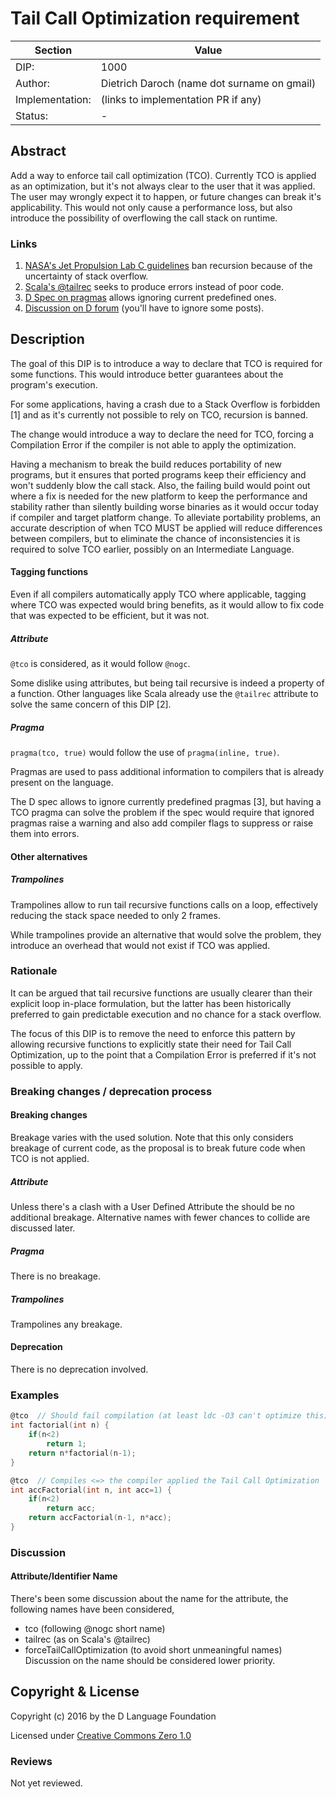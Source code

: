# Tail Call Optimization requirement

| Section         | Value                                                       |
|-----------------|-------------------------------------------------------------|
| DIP:            | 1000                                                        |
| Author:         | Dietrich Daroch (name dot surname on gmail)                 |
| Implementation: | (links to implementation PR if any)                         |
| Status:         | -                                                           |



## Abstract

Add a way to enforce tail call optimization (TCO). Currently TCO is applied as
 an optimization, but it's not always clear to the user that it was applied.
The user may wrongly expect it to happen, or future changes can break it's
 applicability. This would not only cause a performance loss, but also introduce
 the possibility of overflowing the call stack on runtime.



### Links
  1. [NASA's Jet Propulsion Lab C guidelines](http://lars-lab.jpl.nasa.gov/JPL_Coding_Standard_C.pdf) ban recursion because of the uncertainty of stack overflow.
  2. [Scala's @tailrec](http://blog.richdougherty.com/2009/04/tail-calls-tailrec-and-trampolines.html) seeks to produce errors instead of poor code.
  3. [D Spec on pragmas](http://dlang.org/spec/pragma.html#predefined-pragmas) allows ignoring current predefined ones.
  4. [Discussion on D forum](http://forum.dlang.org/thread/kmlorniwvjyivjyjntfu@forum.dlang.org) (you'll have to ignore some posts).


## Description

The goal of this DIP is to introduce a way to declare that TCO is required for
 some functions. This would introduce better guarantees about the program's
 execution.

For some applications, having a crash due to a Stack Overflow is forbidden [1]
 and as it's currently not possible to rely on TCO, recursion is banned.

The change would introduce a way to declare the need for TCO, forcing a
 Compilation Error if the compiler is not able to apply the optimization.

Having a mechanism to break the build reduces portability of new programs, but it
 ensures that ported programs keep their efficiency and won't suddenly blow the
 call stack.
Also, the failing build would point out where a fix is needed for the new
 platform to keep the performance and stability rather than silently building
 worse binaries as it would occur today if compiler and target platform change.
To alleviate portability problems, an accurate description of when TCO MUST be
 applied will reduce differences between compilers, but to eliminate the
 chance of inconsistencies it is required to solve TCO earlier, possibly on an
 Intermediate Language.


#### Tagging functions

Even if all compilers automatically apply TCO where applicable, tagging where
 TCO was expected would bring benefits, as it would allow to fix code that was
 expected to be efficient, but it was not.

##### Attribute
`@tco` is considered, as it would follow `@nogc`.

Some dislike using attributes, but being tail recursive is indeed a property of
 a function. Other languages like Scala already use the `@tailrec` attribute to
 solve the same concern of this DIP [2].

##### Pragma
`pragma(tco, true)` would follow the use of `pragma(inline, true)`.

Pragmas are used to pass additional information to compilers that is already
 present on the language.

The D spec allows to ignore currently predefined pragmas [3], but having a TCO
 pragma can solve the problem if the spec would require that ignored pragmas
 raise a warning and also add compiler flags to suppress or raise them into
 errors.


#### Other alternatives

##### Trampolines

Trampolines allow to run tail recursive functions calls on a loop, effectively
 reducing the stack space needed to only 2 frames.

While trampolines provide an alternative that would solve the problem, they
 introduce an overhead that would not exist if TCO was applied.



### Rationale

It can be argued that tail recursive functions are usually clearer than their
 explicit loop in-place formulation, but the latter has been historically
 preferred to gain predictable execution and no chance for a stack overflow.

The focus of this DIP is to remove the need to enforce this pattern by allowing
 recursive functions to explicitly state their need for Tail Call Optimization,
 up to the point that a Compilation Error is preferred if it's not possible to
 apply.



### Breaking changes / deprecation process

#### Breaking changes

Breakage varies with the used solution. Note that this only considers breakage of
 current code, as the proposal is to break future code when TCO is not applied.

##### Attribute
Unless there's a clash with a User Defined Attribute the should be no
 additional breakage.
Alternative names with fewer chances to collide are discussed later.

##### Pragma
There is no breakage.

##### Trampolines
Trampolines any breakage.


#### Deprecation
There is no deprecation involved.



### Examples

``` d
@tco  // Should fail compilation (at least ldc -O3 can't optimize this)
int factorial(int n) {
	if(n<2)
		return 1;
	return n*factorial(n-1);
}

@tco  // Compiles <=> the compiler applied the Tail Call Optimization
int accFactorial(int n, int acc=1) {
	if(n<2)
		return acc;
	return accFactorial(n-1, n*acc);
}
```



### Discussion

#### Attribute/Identifier Name
There's been some discussion about the name for the attribute,
 the following names have been considered,
  * tco (following @nogc short name)
  * tailrec  (as on Scala's @tailrec)
  * forceTailCallOptimization (to avoid short unmeaningful names)
Discussion on the name should be considered lower priority.



## Copyright & License

Copyright (c) 2016 by the D Language Foundation

Licensed under [Creative Commons Zero 1.0](https://creativecommons.org/publicdomain/zero/1.0/legalcode.txt)


### Reviews

Not yet reviewed.
